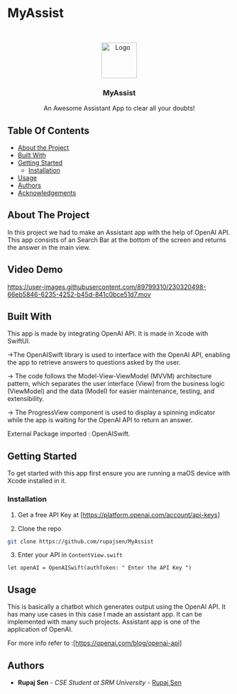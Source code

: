 # MyAssist
<br/>
<p align="center">
  <a href="https://github.com/ShaanCoding/ReadME-Generator">
    <img src="https://raw.githubusercontent.com/rupajsen/MyAssist/main/MyAssist/Assets.xcassets/appicon%20(1).png" alt="Logo" width="80" height="80">
  </a>

  <h3 align="center">MyAssist</h3>

  <p align="center">
    An Awesome Assistant App to clear all your doubts!
    <br/>

## Table Of Contents

* [About the Project](#about-the-project)
* [Built With](#built-with)
* [Getting Started](#getting-started)
  * [Installation](#installation)
* [Usage](#usage)
* [Authors](#authors)
* [Acknowledgements](#acknowledgements)

## About The Project
  
In this project we had to make an Assistant app with the help of OpenAI API. This app consists of an Search Bar at the bottom of the screen and returns the answer in the main view.

## Video Demo
  
https://user-images.githubusercontent.com/89799310/230320498-66eb5846-6235-4252-b45d-841c0bce51d7.mov

## Built With

This app is made by integrating OpenAI API. It is made in Xcode with SwiftUI. 

->The OpenAISwift library is used to interface with the OpenAI API, enabling the app to retrieve answers to questions asked by the user.

-> The code follows the Model-View-ViewModel (MVVM) architecture pattern, which separates the user interface (View) from the business logic (ViewModel) and the data (Model) for easier maintenance, testing, and extensibility.

-> The ProgressView component is used to display a spinning indicator while the app is waiting for the OpenAI API to return an answer.

External Package imported : OpenAISwift.


## Getting Started

To get started with this app first ensure you are running a maOS device with Xcode installed in it.

### Installation

1. Get a free API Key at [https://platform.openai.com/account/api-keys]

2. Clone the repo

```sh
git clone https://github.com/rupajsen/MyAssist
```

3. Enter your API in `ContentView.swift`

```
let openAI = OpenAISwift(authToken: " Enter the API Key ")
```

## Usage

This is basically a chatbot which generates output using the OpenAI API. It has many use cases in this case I made an assistant app. It can be implemented with many such projects. Assistant app is one of the application of OpenAI.

For more info refer to :[https://openai.com/blog/openai-api]





## Authors

* **Rupaj Sen** - *CSE Student at SRM University* - [Rupaj Sen](https://github.com/rupajsen) 


